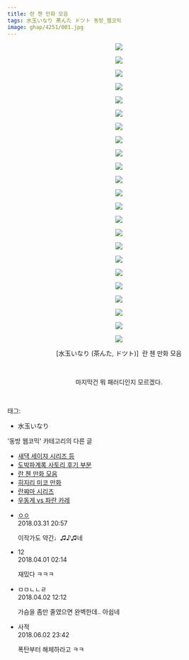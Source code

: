 ```yaml
---
title: 란 첸 만화 모음
tags: 水玉いなり 茶んた ドツト 동방_웹코믹
image: ghap/4251/001.jpg
---
```

<div class="article">
<p style="text-align: center; clear: none; float: none;"><img src="{{ site.nasurl }}/ghap/4251/001.jpg"/></p>
<p style="text-align: center; clear: none; float: none;"><img src="{{ site.nasurl }}/ghap/4251/002.jpg"/></p>
<p style="text-align: center; clear: none; float: none;"><img src="{{ site.nasurl }}/ghap/4251/003.jpg"/></p>
<p style="text-align: center; clear: none; float: none;"><img src="{{ site.nasurl }}/ghap/4251/004.jpg"/></p>
<p style="text-align: center; clear: none; float: none;"><img src="{{ site.nasurl }}/ghap/4251/005.jpg"/></p>
<p style="text-align: center; clear: none; float: none;"><img src="{{ site.nasurl }}/ghap/4251/006.jpg"/></p>
<p style="text-align: center; clear: none; float: none;"><img src="{{ site.nasurl }}/ghap/4251/007.jpg"/></p>
<p style="text-align: center; clear: none; float: none;"><img src="{{ site.nasurl }}/ghap/4251/008.jpg"/></p>
<p style="text-align: center; clear: none; float: none;"><img src="{{ site.nasurl }}/ghap/4251/009.jpg"/></p>
<p style="text-align: center; clear: none; float: none;"><img src="{{ site.nasurl }}/ghap/4251/010.jpg"/></p>
<p style="text-align: center; clear: none; float: none;"><img src="{{ site.nasurl }}/ghap/4251/011.jpg"/></p>
<p style="text-align: center; clear: none; float: none;"><img src="{{ site.nasurl }}/ghap/4251/012.jpg"/></p>
<p style="text-align: center; clear: none; float: none;"><img src="{{ site.nasurl }}/ghap/4251/013.jpg"/></p>
<p style="text-align: center; clear: none; float: none;"><img src="{{ site.nasurl }}/ghap/4251/014.jpg"/></p>
<p style="text-align: center; clear: none; float: none;"><img src="{{ site.nasurl }}/ghap/4251/015.jpg"/></p>
<p style="text-align: center; clear: none; float: none;"><img src="{{ site.nasurl }}/ghap/4251/016.jpg"/></p>
<p style="text-align: center; clear: none; float: none;"><img src="{{ site.nasurl }}/ghap/4251/017.jpg"/></p>
<p style="text-align: center; clear: none; float: none;"><img src="{{ site.nasurl }}/ghap/4251/018.jpg"/></p>
<p style="text-align: center; clear: none; float: none;"><img src="{{ site.nasurl }}/ghap/4251/019.jpg"/></p>
<p style="text-align: center; clear: none; float: none;"><img src="{{ site.nasurl }}/ghap/4251/020.jpg"/></p>
<p style="text-align: center; clear: none; float: none;"><img src="{{ site.nasurl }}/ghap/4251/021.jpg"/></p>
<p style="text-align: center; clear: none; float: none;"><img src="{{ site.nasurl }}/ghap/4251/022.jpg"/></p>
<p style="text-align: center; clear: none; float: none;"><img src="{{ site.nasurl }}/ghap/4251/023.jpg"/></p>
<p style="text-align: center; clear: none; float: none;">[水玉いなり (茶んた, ドツト)]  란 첸 만화 모음</p>
<p style="text-align: center; clear: none; float: none;"><br/></p>
<p style="text-align: center; clear: none; float: none;">마지막건 뭐 패러디인지 모르겠다.</p>
<p><br/></p>
</div><div class="tagTrail">
<p>태그: </p>
<ul>
<li>水玉いなり</li>
</ul>
</div><div class="another">
<p>'동방 웹코믹' 카테고리의 다른 글</p>
<ul>
<li><a href="/2018-03-31-ghap_4254">새댁 세이쟈 시리즈 등</a></li>
<li><a href="/2018-03-31-ghap_4252">도박파계록 사토리 후기 부분</a></li>
<li><a href="/2018-03-31-ghap_4251">란 첸 만화 모음</a></li>
<li><a href="/2018-03-31-ghap_4250">히지리 미코 만화</a></li>
<li><a href="/2018-03-31-ghap_4249">란쨔마 시리즈</a></li>
<li><a href="/2018-03-31-ghap_4248">우동게 vs 파란 카레</a></li>
</ul>
</div><div class="cb_module cb_fluid">
<div class="cb_wrt cb_profile">
<div class="comment">
<ul>
<li class="cb_thumb_off" id="comment15231027">
<div class="cb_comment_area">
<div class="cb_info_area">
<div class="cb_section">
<span class="cb_nick_name"> <a href="http://http:" onclick="return openLinkInNewWindow(this)">ㅇㅇ</a></span>
</div>
<div class="cb_section">
<span class="cb_date">2018.03.31 20:57 </span>
</div>
</div>
<div class="cb_dsc_comment">
<p class="cb_dsc">
											이작가도 약간♩♫♪♫네
										</p>
</div>
</div></li>
<li class="cb_thumb_off" id="comment15231155">
<div class="cb_comment_area">
<div class="cb_info_area">
<div class="cb_section">
<span class="cb_nick_name">12</span>
</div>
<div class="cb_section">
<span class="cb_date">2018.04.01 02:14 </span>
</div>
</div>
<div class="cb_dsc_comment">
<p class="cb_dsc">
											재밌다 ㅋㅋㅋ<br/>
</p>
</div>
</div></li>
<li class="cb_thumb_off" id="comment15231767">
<div class="cb_comment_area">
<div class="cb_info_area">
<div class="cb_section">
<span class="cb_nick_name">ㅁㅁㄴㄴㄹ</span>
</div>
<div class="cb_section">
<span class="cb_date">2018.04.02 12:12 </span>
</div>
</div>
<div class="cb_dsc_comment">
<p class="cb_dsc">
											가슴을 좀만 줄였으면 완벽한데.. 아쉽네
										</p>
</div>
</div></li>
<li class="cb_thumb_off" id="comment15265697">
<div class="cb_comment_area">
<div class="cb_info_area">
<div class="cb_section">
<span class="cb_nick_name">사적</span>
</div>
<div class="cb_section">
<span class="cb_date">2018.06.02 23:42 </span>
</div>
</div>
<div class="cb_dsc_comment">
<p class="cb_dsc">
											폭탄부터 해체하라고 ㅋㅋ
										</p>
</div>
</div></li>
</ul>
</div>
</div><!-- commentList close -->
</div>